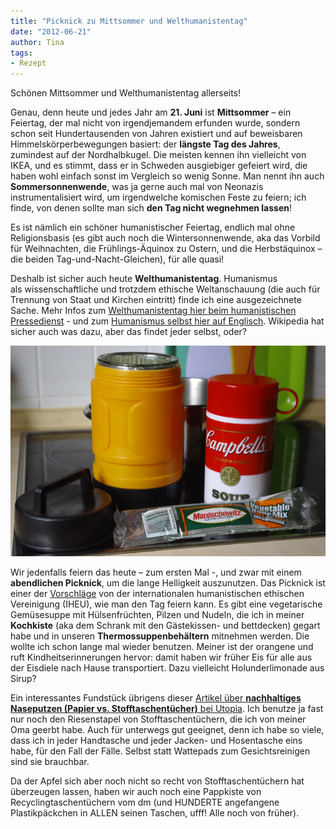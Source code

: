 ```yaml
---
title: "Picknick zu Mittsommer und Welthumanistentag"
date: "2012-06-21" 
author: Tina
tags:
- Rezept
---
```


Schönen Mittsommer und Welthumanistentag allerseits!

Genau, denn heute und jedes Jahr am **21\. Juni** ist **Mittsommer** – ein Feiertag, der mal nicht von irgendjemandem erfunden wurde, sondern schon seit Hundertausenden von Jahren existiert und auf beweisbaren Himmelskörperbewegungen basiert: der **längste Tag des Jahres**, zumindest auf der Nordhalbkugel. Die meisten kennen ihn vielleicht von IKEA, und es stimmt, dass er in Schweden ausgiebiger gefeiert wird, die haben wohl einfach sonst im Vergleich so wenig Sonne. Man nennt ihn auch **Sommersonnenwende**, was ja gerne auch mal von Neonazis instrumentalisiert wird, um irgendwelche komischen Feste zu feiern; ich finde, von denen sollte man sich **den Tag nicht wegnehmen lassen**!

Es ist nämlich ein schöner humanistischer Feiertag, endlich mal ohne Religionsbasis (es gibt auch noch die Wintersonnenwende, aka das Vorbild für Weihnachten, die Frühlings-Äquinox zu Ostern, und die Herbstäquinox – die beiden Tag-und-Nacht-Gleichen), für alle quasi!

Deshalb ist sicher auch heute **Welthumanistentag**. Humanismus als wissenschaftliche und trotzdem ethische Weltanschauung (die auch für Trennung von Staat und Kirchen eintritt) finde ich eine ausgezeichnete Sache. Mehr Infos zum [Welthumanistentag hier beim humanistischen Pressedienst](http://hpd.de/node/13603 "Stimmen zum Humanistentag beim hum. Pressedienst") - und zum [Humanismus selbst hier auf Englisch](http://www.simpleguidetohumanism.org.uk/ "Simple Guide to Humanism – schöne Seite mit Videeeeeoos!"). Wikipedia hat sicher auch was dazu, aber das findet jeder selbst, oder?

![Suppenthermobehälter](images/imgp9201.jpg)

Wir jedenfalls feiern das heute – zum ersten Mal -, und zwar mit einem **abendlichen Picknick**, um die lange Helligkeit auszunutzen. Das Picknick ist einer der [Vorschläge](http://www.iheu.org/ways-celebrate-world-humanist-day) von der internationalen humanistischen ethischen Vereinigung (IHEU), wie man den Tag feiern kann. Es gibt eine vegetarische Gemüsesuppe mit Hülsenfrüchten, Pilzen und Nudeln, die ich in meiner **Kochkiste** (aka dem Schrank mit den Gästekissen- und bettdecken) gegart habe und in unseren **Thermossuppenbehältern** mitnehmen werden. Die wollte ich schon lange mal wieder benutzen. Meiner ist der orangene und ruft Kindheitserinnerungen hervor: damit haben wir früher Eis für alle aus der Eisdiele nach Hause transportiert. Dazu vielleicht Holunderlimonade aus Sirup?

Ein interessantes Fundstück übrigens dieser [Artikel über **nachhaltiges Naseputzen (Papier vs. Stofftaschentücher)** bei Utopia](http://www.utopia.de/ratgeber/papier-und-stofftaschentuecher-im-vergleich-co2-bilanz-klima?all). Ich benutze ja fast nur noch den Riesenstapel von Stofftaschentüchern, die ich von meiner Oma geerbt habe. Auch für unterwegs gut geeignet, denn ich habe so viele, dass ich in jeder Handtasche und jeder Jacken- und Hosentasche eins habe, für den Fall der Fälle. Selbst statt Wattepads zum Gesichtsreinigen sind sie brauchbar.

Da der Apfel sich aber noch nicht so recht von Stofftaschentüchern hat überzeugen lassen, haben wir auch noch eine Pappkiste von Recyclingtaschentüchern vom dm (und HUNDERTE angefangene Plastikpäckchen in ALLEN seinen Taschen, ufff! Alle noch von früher).
